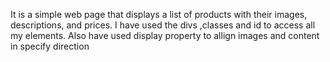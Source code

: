 It is a simple web page that displays a list of products with their images, descriptions, and prices. I have used the divs ,classes and id to access all my elements. Also have used display property to allign images and content in specify direction